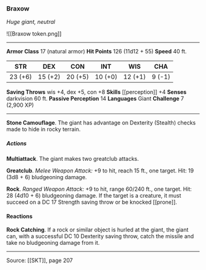 ### Braxow
_Huge giant, neutral_

![[Braxow token.png]]


---

**Armor Class** 17 (natural armor)
**Hit Points** 126 (11d12 + 55)
**Speed** 40 ft.

| STR     | DEX     | CON     | INT     | WIS     | CHA     |
|---------|---------|---------|---------|---------|---------|
| 23 (+6) | 15 (+2) | 20 (+5) | 10 (+0) | 12 (+1) | 9 (-1) |

**Saving Throws** wis +4, dex +5, con +8
**Skills** [[perception]] +4
**Senses** darkvision 60 ft.
**Passive Perception** 14
**Languages** Giant
**Challenge** 7 (2,900 XP)

---

**Stone Camouflage**. The giant has advantage on Dexterity (Stealth) checks made to hide in rocky terrain.

##### Actions
**Multiattack**. The giant makes two greatclub attacks.

**Greatclub**. _Melee Weapon Attack:_ +9 to hit, reach 15 ft., one target. Hit: 19 (3d8 + 6) bludgeoning damage.

**Rock**. _Ranged Weapon Attack:_ +9 to hit, range 60/240 ft., one target. Hit: 28 (4d10 + 6) bludgeoning damage. If the target is a creature, it must succeed on a DC 17 Strength saving throw or be knocked [[prone]].

#### Reactions
**Rock Catching**. If a rock or similar object is hurled at the giant, the giant can, with a successful DC 10 Dexterity saving throw, catch the missile and take no bludgeoning damage from it.


---

Source: [[SKT]], page 207